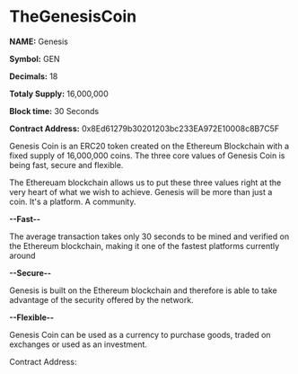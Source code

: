 # TheGenesisCoin

<b>NAME:</b> Genesis

<b>Symbol:</b> GEN

<b>Decimals:</b> 18

<b>Totaly Supply:</b> 16,000,000

<b>Block time:</b> 30 Seconds

<b>Contract Address:</b> 0x8Ed61279b30201203bc233EA972E10008c8B7C5F


Genesis Coin is an ERC20 token created on the Ethereum Blockchain with a fixed supply of 16,000,000 coins. The three core values of Genesis Coin is being fast, secure and flexible.

The Ethereuam blockchain allows us to put these three values right at the very heart of what we wish to achieve. Genesis will be more than just a coin. It's a platform. A community.

<b>--Fast--</b>

The average transaction takes only 30 seconds to be mined and verified on the Ethereum blockchain, making it one of the fastest platforms currently around

<b>--Secure--</b>

Genesis is built on the Ethereum blockchain and therefore is able to take advantage of the security offered by the network.

<b>--Flexible--</b>

Genesis Coin can be used as a currency to purchase goods, traded on exchanges or used as an investment.


Contract Address:








